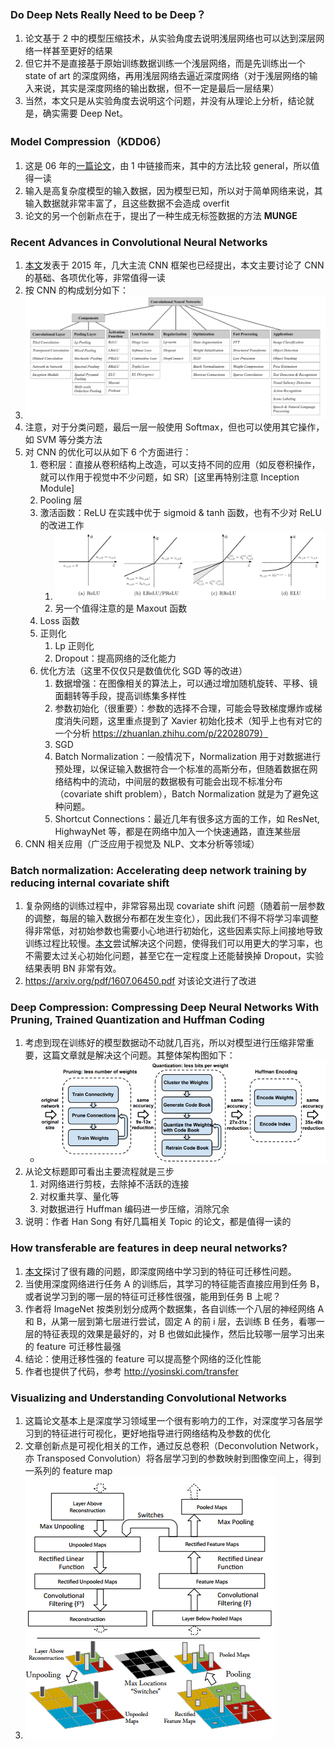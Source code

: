 ### Do Deep Nets Really Need to be Deep？

1. 论文基于 2 中的模型压缩技术，从实验角度去说明浅层网络也可以达到深层网络一样甚至更好的结果
2. 但它并不是直接基于原始训练数据训练一个浅层网络，而是先训练出一个 state of art 的深度网络，再用浅层网络去逼近深度网络（对于浅层网络的输入来说，其实是深度网络的输出数据，但不一定是最后一层结果）
3. 当然，本文只是从实验角度去说明这个问题，并没有从理论上分析，结论就是，确实需要 Deep Net。

### Model Compression（KDD06）

1. 这是 06 年的[一篇论文](https://www.cs.cornell.edu/~caruana/compression.kdd06.pdf)，由 1 中链接而来，其中的方法比较 general，所以值得一读
2. 输入是高复杂度模型的输入数据，因为模型已知，所以对于简单网络来说，其输入数据就非常丰富了，且这些数据不会造成 overfit
3. 论文的另一个创新点在于，提出了一种生成无标签数据的方法 **MUNGE**

### Recent Advances in Convolutional Neural Networks  

1. [本文](https://arxiv.org/abs/1512.07108)发表于 2015 年，几大主流 CNN 框架也已经提出，本文主要讨论了 CNN 的基础、各项优化等，非常值得一读
2. 按 CNN 的构成划分如下：
3. ![](../imgs/cnn_components.jpg)
4. 注意，对于分类问题，最后一层一般使用 Softmax，但也可以使用其它操作，如 SVM 等分类方法
5. 对 CNN 的优化可以从如下 6 个方面进行：
    1. 卷积层：直接从卷积结构上改造，可以支持不同的应用（如反卷积操作，就可以作用于视觉中不少问题，如 SR）[这里再特别注意 Inception Module]
    2. Pooling 层
    3. 激活函数：ReLU 在实践中优于 sigmoid & tanh 函数，也有不少对 ReLU 的改进工作
        1. ![](../imgs/relu_varients.jpg)
        2. 另一个值得注意的是 Maxout 函数
    4. Loss 函数
    5. 正则化
        1. Lp 正则化
        2. Dropout：提高网络的泛化能力
    6. 优化方法（这里不仅仅只是数值优化 SGD 等的改进）
        1. 数据增强：在图像相关的算法上，可以通过增加随机旋转、平移、镜面翻转等手段，提高训练集多样性
        2. 参数初始化（很重要）：参数的选择不合理，可能会导致梯度爆炸或梯度消失问题，这里重点提到了 Xavier 初始化技术（知乎上也有对它的一个分析 https://zhuanlan.zhihu.com/p/22028079）
        3. SGD
        4. Batch Normalization：一般情况下，Normalization 用于对数据进行预处理，以保证输入数据符合一个标准的高斯分布，但随着数据在网络结构中的流动，中间层的数据极有可能会出现不标准分布（covariate shift problem），Batch Normalization 就是为了避免这种问题。
        5. Shortcut Connections：最近几年有很多这方面的工作，如 ResNet, HighwayNet 等，都是在网络中加入一个快速通路，直连某些层
6. CNN 相关应用（广泛应用于视觉及 NLP、文本分析等领域）

### Batch normalization: Accelerating deep network training by reducing internal covariate shift

1. 复杂网络的训练过程中，非常容易出现 covariate shift 问题（随着前一层参数的调整，每层的输入数据分布都在发生变化），因此我们不得不将学习率调整得非常低，对初始参数也需要小心地进行初始化，这些因素实际上间接地导致训练过程比较慢。[本文](http://arxiv.org/pdf/1502.03167)尝试解决这个问题，使得我们可以用更大的学习率，也不需要太过关心初始化问题，甚至它在一定程度上还能替换掉 Dropout，实验结果表明 BN 非常有效。
2. <https://arxiv.org/pdf/1607.06450.pdf> 对该论文进行了改进

### Deep Compression: Compressing Deep Neural Networks With Pruning, Trained Quantization and Huffman Coding

1. 考虑到现在训练好的模型数据动不动就几百兆，所以对模型进行压缩非常重要，这篇文章就是解决这个问题。其整体架构图如下：
    - ![](../imgs/dl_compression_iclr2016.jpg)
2. 从论文标题即可看出主要流程就是三步
    1. 对网络进行剪枝，去除掉不活跃的连接
    2. 对权重共享、量化等
    3. 对数据进行 Huffman 编码进一步压缩，消除冗余
2. 说明：作者 Han Song 有好几篇相关 Topic 的论文，都是值得一读的

### How transferable are features in deep neural networks?

1. [本文](http://papers.nips.cc/paper/5347-how-transferable-are-features-in-deep-neural-networks.pdf)探讨了很有趣的问题，即深度网络中学习到的特征可迁移性问题。
2. 当使用深度网络进行任务 A 的训练后，其学习的特征能否直接应用到任务 B，或者说学习到的哪一层的特征可迁移性很强，能用到任务 B 上呢？
3. 作者将 ImageNet 按类别划分成两个数据集，各自训练一个八层的神经网络 A 和 B，从第一层到第七层进行尝试，固定 A 的前 i 层，去训练 B 任务，看哪一层的特征表现的效果是最好的，对 B 也做如此操作，然后比较哪一层学习出来的 feature 可迁移性最强
4. 结论：使用迁移性强的 feature 可以提高整个网络的泛化性能
5. 作者也提供了代码，参考 <http://yosinski.com/transfer>

### Visualizing and Understanding Convolutional Networks

1. 这篇论文基本上是深度学习领域里一个很有影响力的工作，对深度学习各层学习到的特征进行可视化，更好地指导进行网络结构及参数的优化
2. 文章创新点是可视化相关的工作，通过反总卷积（Deconvolution Network，亦 Transposed Convolution）将各层学习到的参数映射到图像空间上，得到一系列的 feature map
3. ![](../imgs/visualize_cnn.jpg)

